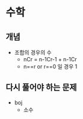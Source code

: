 # 수학
## 개념
- 조합의 경우의 수
  - nCr = n-1Cr-1 + n-1Cr
  - n==r or r==0 일 경우 1
## 다시 풀어야 하는 문제
- boj
  - 소수